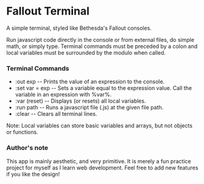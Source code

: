 # Fallout Terminal
A simple terminal, styled like Bethesda's Fallout consoles.

Run javascript code directly in the console or from external files, do simple math, or simply type. Terminal commands must be preceded by a colon and local variables must be surrounded by the modulo when called.

### Terminal Commands
* :out exp        -- Prints the value of an expression to the console.
* :set var = exp  -- Sets a variable equal to the expression value. Call the variable in an expression with %var%.
* :var (reset)    -- Displays (or resets) all local variables.
* :run path       -- Runs a javascript file (.js) at the given file path.
* :clear          -- Clears all terminal lines.

Note: Local variables can store basic variables and arrays, but not objects or functions.

### Author's note
This app is mainly aesthetic, and very primitive. It is merely a fun practice project for myself as I learn web development. Feel free to add new features if you like the design!
